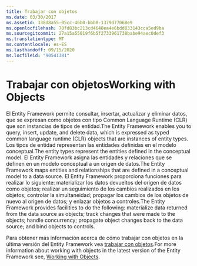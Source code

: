 ```yaml
---
title: Trabajar con objetos
ms.date: 03/30/2017
ms.assetid: 338d8a55-05cc-46b0-bbb8-1379d77068e9
ms.openlocfilehash: 70fd83bc213cd4648ea4e6bdd833143cca5ed9ba
ms.sourcegitcommit: 27a15a55019f6b5f2733961738babe94aec0def3
ms.translationtype: MT
ms.contentlocale: es-ES
ms.lasthandoff: 09/15/2020
ms.locfileid: "90541381"
---
```

# <a name="working-with-objects"></a><span data-ttu-id="ccdf4-102">Trabajar con objetos</span><span class="sxs-lookup"><span data-stu-id="ccdf4-102">Working with Objects</span></span>
<span data-ttu-id="ccdf4-103">El Entity Framework permite consultar, insertar, actualizar y eliminar datos, que se expresan como objetos con tipo Common Language Runtime (CLR) que son instancias de tipos de entidad.</span><span class="sxs-lookup"><span data-stu-id="ccdf4-103">The Entity Framework enables you to query, insert, update, and delete data, which is expressed as typed common language runtime (CLR) objects that are instances of entity types.</span></span> <span data-ttu-id="ccdf4-104">Los tipos de entidad representan las entidades definidas en el modelo conceptual.</span><span class="sxs-lookup"><span data-stu-id="ccdf4-104">The entity types represent the entities defined in the conceptual model.</span></span> <span data-ttu-id="ccdf4-105">El Entity Framework asigna las entidades y relaciones que se definen en un modelo conceptual a un origen de datos.</span><span class="sxs-lookup"><span data-stu-id="ccdf4-105">The Entity Framework maps entities and relationships that are defined in a conceptual model to a data source.</span></span> <span data-ttu-id="ccdf4-106">El Entity Framework proporciona funciones para realizar lo siguiente: materializar los datos devueltos del origen de datos como objetos; realizar un seguimiento de los cambios realizados en los objetos; controlar la simultaneidad; propagar los cambios de los objetos de nuevo al origen de datos; y enlazar objetos a controles.</span><span class="sxs-lookup"><span data-stu-id="ccdf4-106">The Entity Framework provides facilities to do the following: materialize data returned from the data source as objects; track changes that were made to the objects; handle concurrency; propagate object changes back to the data source; and bind objects to controls.</span></span>  
  
 <span data-ttu-id="ccdf4-107">Para obtener más información acerca de cómo trabajar con objetos en la última versión del Entity Framework vea [trabajar con objetos](/previous-versions/gg696163(v=vs.103)).</span><span class="sxs-lookup"><span data-stu-id="ccdf4-107">For more information about working with objects in the latest version of the Entity Framework see, [Working with Objects](/previous-versions/gg696163(v=vs.103)).</span></span>
